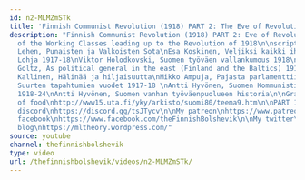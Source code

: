 ```yaml
---
id: n2-MLMZmSTk
title: 'Finnish Communist Revolution (1918) PART 2: The Eve of Revolution'
description: "Finnish Communist Revolution (1918) PART 2: Eve of Revolution\n\nCondition
  of the Working Classes leading up to the Revolution of 1918\n\nscript:\nhttps://mltheory.wordpress.com/2018/07/16/the-finnish-communist-revolution-1918-part-2-the-eve-of-revolution/\n\nSOURCES:\n\nTuure
  Lehen, Punaisten ja Valkoisten Sota\nEsa Koskinen, Veljiksi kaikki ihmiset tulkaa:
  Lohja 1917-18\nViktor Holodkovski, Suomen työväen vallankumous 1918\nGraf von der
  Goltz, As political general in the east (Finland and the Baltics) 1918-1919 \nYrjö
  Kallinen, Hälinää ja hiljaisuutta\nMikko Ampuja, Pajasta parlamenttiin \nAntti Hyvönen,
  Suurten tapahtumien vuodet 1917-18 \nAntti Hyvönen, Suomen Kommunistinen Puolue
  1918-24\nAntti Hyvönen, Suomen vanhan työväenpuolueen historia\n\nGraph for prices
  of food\nhttp://www15.uta.fi/yky/arkisto/suomi80/teema9.htm\n\nPART 1\nhttps://www.youtube.com/watch?v=xygUXauKEY0\n\n__________________________\n\nMy
  discord\nhttps://discord.gg/tsJTycv\n\nMy patreon\nhttps://www.patreon.com/TheFinnishBolshevik\n\nMy
  facebook\nhttps://www.facebook.com/theFinnishBolshevik\n\nMy twitter\nhttps://twitter.com/FinnBolshevik\n\nMy
  blog\nhttps://mltheory.wordpress.com/"
source: youtube
channel: thefinnishbolshevik
type: video
url: /thefinnishbolshevik/videos/n2-MLMZmSTk/
---
```

